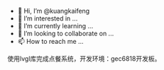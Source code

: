 - 👋 Hi, I’m @kuangkaifeng
- 👀 I’m interested in ...
- 🌱 I’m currently learning ...
- 💞️ I’m looking to collaborate on ...
- 📫 How to reach me ...

<!---
kuangkaifeng/kuangkaifeng is a ✨ special ✨ repository because its `README.md` (this file) appears on your GitHub profile.
You can click the Preview link to take a look at your changes.
--->

使用lvgl库完成点餐系统，开发环境：gec6818开发板。
